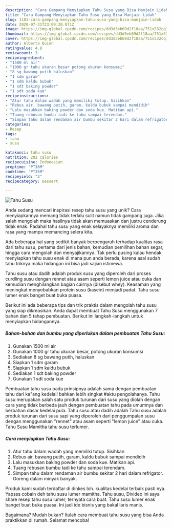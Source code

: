 ```yaml
---
description: "Cara Gampang Menyiapkan Tahu Susu yang Bisa Manjain Lidah"
title: "Cara Gampang Menyiapkan Tahu Susu yang Bisa Manjain Lidah"
slug: 1183-cara-gampang-menyiapkan-tahu-susu-yang-bisa-manjain-lidah
date: 2020-07-31T23:09:20.071Z
image: https://img-global.cpcdn.com/recipes/dd3d5eb69d2f18aa/751x532cq70/tahu-susu-foto-resep-utama.jpg
thumbnail: https://img-global.cpcdn.com/recipes/dd3d5eb69d2f18aa/751x532cq70/tahu-susu-foto-resep-utama.jpg
cover: https://img-global.cpcdn.com/recipes/dd3d5eb69d2f18aa/751x532cq70/tahu-susu-foto-resep-utama.jpg
author: Alberta Quinn
ratingvalue: 4.8
reviewcount: 3
recipeingredient:
- "1500 ml air"
- "1000 gr tahu ukuran besar potong ukuran konsumsi"
- "8 sg bawang putih haluskan"
- "1 sdm garam"
- "1 sdm kaldu bubuk"
- "1 sdt baking powder"
- "1 sdt soda kue"
recipeinstructions:
- "Atur tahu dalam wadah yang memiliki tutup. Sisihkan"
- "Rebus air, bawang putih, garam, kaldu bubuk sampai mendidih"
- "Lalu masukkan baking powder dan soda kue. Matikan api."
- "Tuang rebusan bumbu tadi ke tahu sampai terendam."
- "Simpan tahu dalam rendaman air bumbu sekitar 2 hari dalam refrigator. Goreng dalam minyak banyak."
categories:
- Resep
tags:
- tahu
- susu

katakunci: tahu susu 
nutrition: 202 calories
recipecuisine: Indonesian
preptime: "PT38M"
cooktime: "PT35M"
recipeyield: "3"
recipecategory: Dessert

---
```



![Tahu Susu](https://img-global.cpcdn.com/recipes/dd3d5eb69d2f18aa/751x532cq70/tahu-susu-foto-resep-utama.jpg)

Anda sedang mencari inspirasi resep tahu susu yang unik? Cara menyiapkannya memang tidak terlalu sulit namun tidak gampang juga. Jika salah mengolah maka hasilnya tidak akan memuaskan dan justru cenderung tidak enak. Padahal tahu susu yang enak selayaknya memiliki aroma dan rasa yang mampu memancing selera kita.

Ada beberapa hal yang sedikit banyak berpengaruh terhadap kualitas rasa dari tahu susu, pertama dari jenis bahan, kemudian pemilihan bahan segar, hingga cara mengolah dan menyajikannya. Tak perlu pusing kalau hendak menyiapkan tahu susu enak di mana pun anda berada, karena asal sudah tahu triknya maka hidangan ini bisa jadi sajian istimewa.

Tahu susu atau dadih adalah produk susu yang diperoleh dari proses curdling susu dengan rennet atau asam seperti lemon juice atau cuka dan kemudian menghilangkan bagian cairnya (disebut whey). Keasaman yang meningkat menyebabkan protein susu (kasein) menjadi padat. Tahu susu lumer enak banget buat buka puasa.


Berikut ini ada beberapa tips dan trik praktis dalam mengolah tahu susu yang siap dikreasikan. Anda dapat membuat Tahu Susu menggunakan 7 bahan dan 5 tahap pembuatan. Berikut ini langkah-langkah untuk menyiapkan hidangannya.

<!--inarticleads1-->

##### Bahan-bahan dan bumbu yang diperlukan dalam pembuatan Tahu Susu:

1. Gunakan 1500 ml air
1. Gunakan 1000 gr tahu ukuran besar, potong ukuran konsumsi
1. Sediakan 8 sg bawang putih, haluskan
1. Siapkan 1 sdm garam
1. Siapkan 1 sdm kaldu bubuk
1. Sediakan 1 sdt baking powder
1. Gunakan 1 sdt soda kue


Pembuatan tahu susu pada prinsipnya adalah sama dengan pembuatan tahu dari ka&#34;ang kedelai! bahkan lebih singkat #aktu pengolahanya. Tahu susu merupakan salah satu produk turunan dari susu yang diolah dengan cara yang tidak berbeda jauh dengan pembuatan tahu pada umumnya dan berbahan dasar kedelai pula. Tahu susu atau dadih adalah Tahu susu adalah produk turunan dari susu sapi yang diperoleh dari penggumpalan susu dengan menggunakan &#34;rennet&#34; atau asam seperti &#34;lemon juice&#34; atau cuka. Tahu Susu Mamitha tahu susu terlumer. 

<!--inarticleads2-->

##### Cara menyiapkan Tahu Susu:

1. Atur tahu dalam wadah yang memiliki tutup. Sisihkan
1. Rebus air, bawang putih, garam, kaldu bubuk sampai mendidih
1. Lalu masukkan baking powder dan soda kue. Matikan api.
1. Tuang rebusan bumbu tadi ke tahu sampai terendam.
1. Simpan tahu dalam rendaman air bumbu sekitar 2 hari dalam refrigator. Goreng dalam minyak banyak.


Produk kami sudah terdaftar di dinkes loh. kualitas kedelai terbaik pasti nya. Yapsss cobain deh tahu susu lumer mamitha. Tahu susu, Divideo ini saya share resep tahu susu lumer, ternyata cara buat. Tahu susu lumer enak banget buat buka puasa. Ini jadi ide bisnis yang bakal laris manis. 

Bagaimana? Mudah bukan? Itulah cara membuat tahu susu yang bisa Anda praktikkan di rumah. Selamat mencoba!
